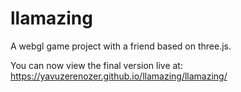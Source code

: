 # llamazing
A webgl game project with a friend based on three.js. 


You can now view the final version live at: https://yavuzerenozer.github.io/llamazing/llamazing/
